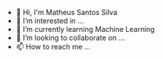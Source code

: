 - 👋 Hi, I'm Matheus Santos Silva
- 👀 I’m interested in ...
- 🌱 I’m currently learning Machine Learning 
- 💞️ I’m looking to collaborate on ...
- 📫 How to reach me ...

<!---
matheusssilva991/matheusssilva991 is a ✨ special ✨ repository because its `README.md` (this file) appears on your GitHub profile.
You can click the Preview link to take a look at your changes.
--->
